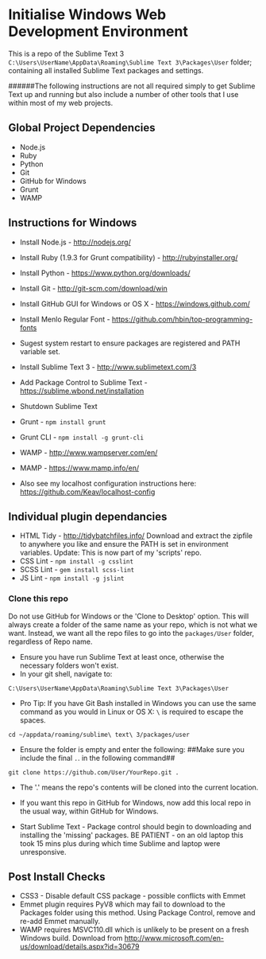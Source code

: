 Initialise Windows Web Development Environment
============
This is a repo of the Sublime Text 3 `C:\Users\UserName\AppData\Roaming\Sublime Text 3\Packages\User` folder; containing all installed Sublime Text packages and settings.

######The following instructions are not all required simply to get Sublime Text up and running but also include a number of other tools that I use within most of my web projects.

## Global Project Dependencies

- Node.js
- Ruby
- Python
- Git
- GitHub for Windows
- Grunt
- WAMP

## Instructions for Windows

- Install Node.js - http://nodejs.org/
- Install Ruby (1.9.3 for Grunt compatibility) - http://rubyinstaller.org/
- Install Python - https://www.python.org/downloads/
- Install Git - http://git-scm.com/download/win
- Install GitHub GUI for Windows or OS X - https://windows.github.com/
- Install Menlo Regular Font - https://github.com/hbin/top-programming-fonts
- Sugest system restart to ensure packages are registered and PATH variable set.
- Install Sublime Text 3 - http://www.sublimetext.com/3
- Add Package Control to Sublime Text - https://sublime.wbond.net/installation
- Shutdown Sublime Text
- Grunt - `npm install grunt`
- Grunt CLI - `npm install -g grunt-cli`
- WAMP - http://www.wampserver.com/en/
- MAMP - https://www.mamp.info/en/
 
- Also see my localhost configuration instructions here: https://github.com/Keav/localhost-config


## Individual plugin dependancies

- HTML Tidy - http://tidybatchfiles.info/
  Download and extract the zipfile to anywhere you like and ensure the PATH is set in environment variables.
  Update: This is now part of my 'scripts' repo.
- CSS Lint - `npm install -g csslint`
- SCSS Lint - `gem install scss-lint`
- JS Lint - `npm install -g jslint`

### Clone this repo
 
 Do not use GitHub for Windows or the 'Clone to Desktop' option. This will always create a folder of the same name as your repo, which is not what we want. Instead, we want all the repo files to go into the `packages/User` folder, regardless of Repo name.
 
 - Ensure you have run Sublime Text at least once, otherwise the necessary folders won't exist.
 - In your git shell, navigate to:
```
C:\Users\UserName\AppData\Roaming\Sublime Text 3\Packages\User
```
- Pro Tip: If you have Git Bash installed in Windows you can use the same command as you would in Linux or OS X:
`\` is required to escape the spaces.
```
cd ~/appdata/roaming/sublime\ text\ 3/packages/user
```

- Ensure the folder is empty and enter the following:
##Make sure you include the final `.`. in the following command##
```
git clone https://github.com/User/YourRepo.git .
```

- The '.' means the repo's contents will be cloned into the current location.

- If you want this repo in GitHub for Windows, now add this local repo in the usual way, within GitHub for Windows.

- Start Sublime Text - Package control should begin to downloading and installing the 'missing' packages. BE PATIENT - on an old laptop this took 15 mins plus during which time Sublime and laptop were unresponsive.

## Post Install Checks

- CSS3 - Disable default CSS package - possible conflicts with Emmet
- Emmet plugin requires PyV8 which may fail to download to the Packages folder using this method. Using Package Control, remove and re-add Emmet manually.
- WAMP requires MSVC110.dll which is unlikely to be present on a fresh Windows build. Download from http://www.microsoft.com/en-us/download/details.aspx?id=30679
